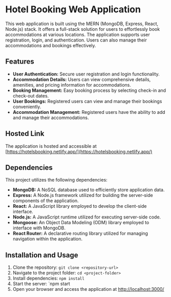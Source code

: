 # Hotel Booking Web Application

This web application is built using the MERN (MongoDB, Express, React, Node.js) stack. It offers a full-stack solution for users to effortlessly book accommodations at various locations. The application supports user registration, login, and authentication. Users can also manage their accommodations and bookings effectively.

## Features

- **User Authentication:** Secure user registration and login functionality.
- **Accommodation Details:** Users can view comprehensive details, amenities, and pricing information for accommodations.
- **Booking Management:** Easy booking process by selecting check-in and check-out dates.
- **User Bookings:** Registered users can view and manage their bookings conveniently.
- **Accommodation Management:** Registered users have the ability to add and manage their accommodations.

## Hosted Link

The application is hosted and accessible at [https://hotelsbooking.netlify.app/](https://hotelsbooking.netlify.app/)
## Dependencies

This project utilizes the following dependencies:

- **MongoDB:** A NoSQL database used to efficiently store application data.
- **Express:** A Node.js framework utilized for building the server-side components of the application.
- **React:** A JavaScript library employed to develop the client-side interface.
- **Node.js:** A JavaScript runtime utilized for executing server-side code.
- **Mongoose:** An Object Data Modeling (ODM) library employed to interface with MongoDB.
- **React Router:** A declarative routing library utilized for managing navigation within the application.

## Installation and Usage

1. Clone the repository: `git clone <repository-url>`
2. Navigate to the project folder: `cd <project-folder>`
3. Install dependencies: `npm install`
4. Start the server: `npm start
5. Open your browser and access the application at [http://localhost:3000/](http://localhost:3000/)

